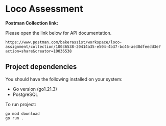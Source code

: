 # Loco Assessment

**Postman Collection link:**

Please open the link below for API documentation.
```
https://www.postman.com/bakerassist/workspace/loco-assignment/collection/10036538-20414a35-e504-4b37-bc46-ae38dfeedd3e?action=share&creator=10036538
```

## Project dependencies

You should have the following installed on your system:

* Go version (go1.21.3)
* PostgreSQL

To run project:
```
go mod download
go run .
```
